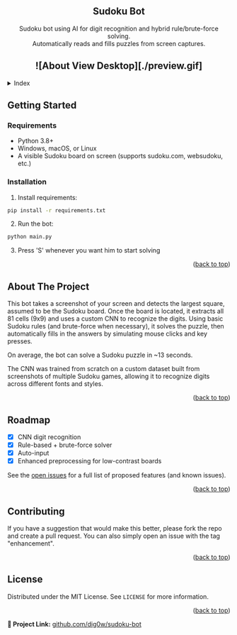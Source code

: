 <!-- PROJECT LOGO -->
<br />
<div align="center">
  <h2 align="center">Sudoku Bot</h2>

  <p align="center">
    Sudoku bot using AI for digit recognition and hybrid rule/brute-force solving.
    <br />
    Automatically reads and fills puzzles from screen captures.
  </p>

  ## ![About View Desktop][./preview.gif]
</div>

<!-- Index -->
<details>
  <summary>Index</summary>
  <ol>
    <li>
      <a href="#getting-started">Getting Started</a>
      <ul>
        <li><a href="#requirements">Requirements</a></li>
        <li><a href="#installation">Installation</a></li>
      </ul>
    </li>
    <li>
      <a href="#about-the-project">About The Project</a>
    </li>
    <li><a href="#roadmap">Roadmap</a></li>
    <li><a href="#contributing">Contributing</a></li>
    <li><a href="#license">License</a></li>
  </ol>
</details>

<!-- GETTING STARTED -->
## Getting Started

### Requirements
- Python 3.8+
- Windows, macOS, or Linux
- A visible Sudoku board on screen (supports sudoku.com, websudoku, etc.)


### Installation

1. Install requirements:
  ```sh
  pip install -r requirements.txt
  ```

2. Run the bot:
  ```sh
  python main.py
  ```

3. Press 'S' whenever you want him to start solving


<p align="right">(<a href="#Sudoku-Bot">back to top</a>)</p>

<!-- ABOUT THE PROJECT -->
## About The Project

This bot takes a screenshot of your screen and detects the largest square, assumed to be the Sudoku board.
Once the board is located, it extracts all 81 cells (9x9) and uses a custom CNN to recognize the digits.
Using basic Sudoku rules (and brute-force when necessary), it solves the puzzle, then automatically fills in the answers by simulating mouse clicks and key presses.

On average, the bot can solve a Sudoku puzzle in ~13 seconds.

The CNN was trained from scratch on a custom dataset built from screenshots of multiple Sudoku games, allowing it to recognize digits across different fonts and styles.

<p align="right">(<a href="#Sudoku-Bot">back to top</a>)</p>

<!-- ROADMAP -->
## Roadmap

- [x] CNN digit recognition
- [x] Rule-based + brute-force solver
- [x] Auto-input
- [x] Enhanced preprocessing for low-contrast boards

See the [open issues](https://github.com/dig0w/sudoku-bot/issues) for a full list of proposed features (and known issues).

<p align="right">(<a href="#Sudoku-Bot">back to top</a>)</p>

<!-- CONTRIBUTING -->
## Contributing

If you have a suggestion that would make this better, please fork the repo and create a pull request. You can also simply open an issue with the tag "enhancement".

<p align="right">(<a href="#Sudoku-Bot">back to top</a>)</p>

<!-- LICENSE -->
## License

Distributed under the MIT License. See `LICENSE` for more information.

<p align="right">(<a href="#Sudoku-Bot">back to top</a>)</p>


**🔗 Project Link:** [github.com/dig0w/sudoku-bot](https://github.com/dig0w/sudoku-bot)
